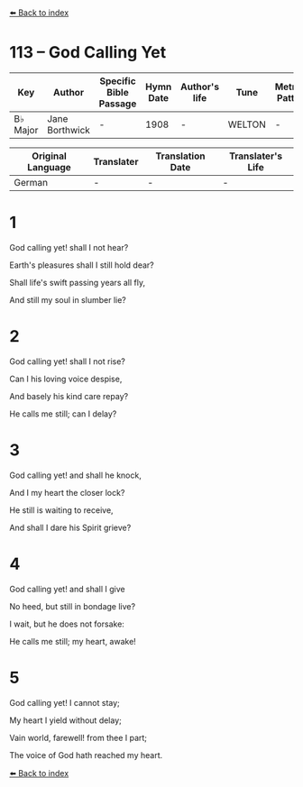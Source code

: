 [⬅️ Back to index](../README.md)

# 113 – God Calling Yet

Key | Author   | Specific Bible Passage     |Hymn Date |Author's life |Tune |Metrical Pattern   |Composer/Source
-- | --------- | ---------------------------|----------|--------------|-----|-------------------|-------------  
B♭ Major |Jane Borthwick |- |1908 |- |WELTON |- |C. H. A. Malan

Original Language | Translater | Translation Date   | Translater's Life  
----------------- | --------- | --------------------|-------------     
German |- |- |-




# 1

God calling yet!  shall I not hear?

Earth's pleasures shall I still hold dear?

Shall life's swift passing years all fly,

And still my soul in slumber lie?



# 2

God calling yet!  shall I not rise?

Can I his loving voice despise,

And basely his kind care repay?

He calls me still; can I delay?



# 3

God calling yet!  and shall he knock,

And I my heart the closer lock?

He still is waiting to receive,

And shall I dare his Spirit grieve?



# 4

God calling yet!  and shall I give

No heed, but still in bondage live?

I wait, but he does not forsake:

He calls me still; my heart, awake!



# 5

God calling yet!  I cannot stay;

My heart I yield without delay;

Vain world, farewell!  from thee I part;

The voice of God hath reached my heart.

[⬅️ Back to index](../README.md)
